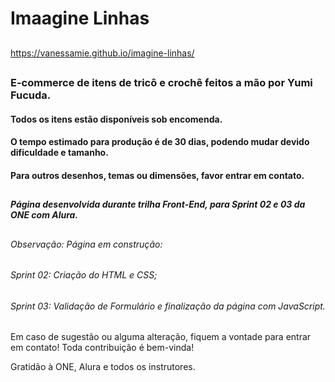# Imaagine Linhas

##

https://vanessamie.github.io/imagine-linhas/

##

### E-commerce de itens de tricô e crochê feitos a mão por Yumi Fucuda.

#### Todos os itens estão disponíveis sob encomenda.
#### O tempo estimado para produção é de 30 dias, podendo mudar devido dificuldade e tamanho.
#### Para outros desenhos, temas ou dimensões, favor entrar em contato.

##

##### Página desenvolvida durante trilha Front-End, para Sprint 02 e 03 da ONE com Alura.

##

###### Observação: Página em construção:
###### Sprint 02: Criação do HTML e CSS;
###### Sprint 03: Validação de Formulário e finalização da página com JavaScript.

Em caso de sugestão ou alguma alteração, fiquem a vontade para entrar em contato! Toda contribuição é bem-vinda!

Gratidão à ONE, Alura e todos os instrutores.
